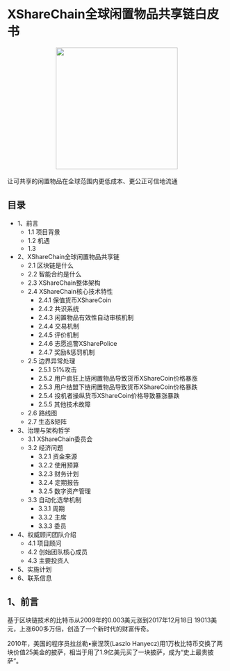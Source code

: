 # XShareChain全球闲置物品共享链白皮书
<div style="text-align:center">
<img src="https://www.zuge8.com/images/zuge8-ico.png" width="280px">
</div>
<br/>
让可共享的闲置物品在全球范围内更低成本、更公正可信地流通

## 目录
* 1、前言
  * 1.1 项目背景
  * 1.2 机遇
  * 1.3 
* 2、XShareChain全球闲置物品共享链
  * 2.1 区块链是什么
  * 2.2 智能合约是什么
  * 2.3 XShareChain整体架构
  * 2.4 XShareChain核心技术特性
      * 2.4.1 保值货币XShareCoin
      * 2.4.2 共识系统
      * 2.4.3 闲置物品有效性自动审核机制
      * 2.4.4 交易机制
      * 2.4.5 评价机制
      * 2.4.6 志愿巡警XSharePolice
      * 2.4.7 奖励&惩罚机制
  * 2.5 边界异常处理 
      * 2.5.1 51%攻击 
      * 2.5.2 用户疯狂上链闲置物品导致货币XShareCoin价格暴涨
      * 2.5.3 用户结盟下链闲置物品导致货币XShareCoin价格暴跌
      * 2.5.4 投机者操纵货币XShareCoin价格导致暴涨暴跌
      * 2.5.5 其他技术故障
  * 2.6 路线图
  * 2.7 生态&矩阵
* 3、治理与架构哲学
  * 3.1 XShareChain委员会
  * 3.2 经济问题
      * 3.2.1 资金来源
      * 3.2.2 使用预算
      * 3.2.3 财务计划
      * 3.2.4 定期报告
      * 3.2.5 数字资产管理
  * 3.3 自动化选举机制
      * 3.3.1 周期
      * 3.3.2 主席
      * 3.3.3 委员 
* 4、权威顾问团队介绍
  * 4.1 项目顾问
  * 4.2 创始团队核心成员
  * 4.3 主要投资人
* 5、实施计划
* 6、联系信息

## 1、前言
基于区块链技术的比特币从2009年的0.003美元涨到2017年12月18日 19013美元，上涨600多万倍，创造了一个新时代的财富传奇。

2010年，美国的程序员拉丝勒•豪涅茨(Laszlo Hanyecz)用1万枚比特币交换了两块价值25美金的披萨，相当于用了1.9亿美元买了一块披萨，成为“史上最贵披萨”。